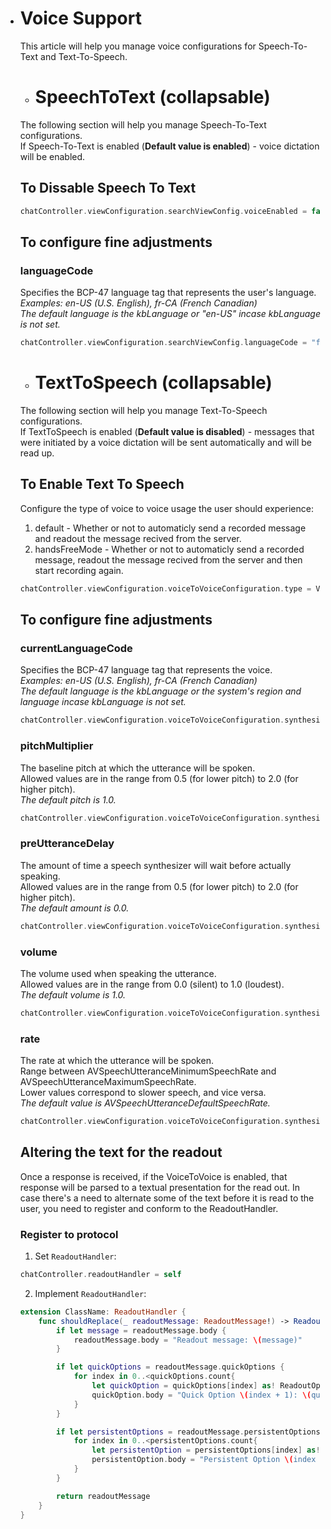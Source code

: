 - # Voice Support
    This article will help you manage voice configurations for Speech-To-Text and Text-To-Speech.

    - # SpeechToText  (collapsable)
    The following section will help you manage Speech-To-Text configurations.<br/>
    If Speech-To-Text is enabled (**Default value is enabled**) - voice dictation will be enabled.

    ## To Dissable Speech To Text
    
    ```swift
    chatController.viewConfiguration.searchViewConfig.voiceEnabled = false
    ```

    ## To configure fine adjustments
    ### languageCode
    Specifies the BCP-47 language tag that represents the user's language.<br/>
    *Examples: en-US (U.S. English), fr-CA (French Canadian)*<br/>
    *The default language is the kbLanguage or "en-US" incase kbLanguage is not set.* <br/>
    ```swift
    chatController.viewConfiguration.searchViewConfig.languageCode = "fr-CA"
    ```

    - # TextToSpeech  (collapsable)
    The following section will help you manage Text-To-Speech configurations.<br/>
    If TextToSpeech is enabled (**Default value is disabled**) - messages that were initiated by a voice dictation will be sent automatically and will be read up.

    ## To Enable Text To Speech
    Configure the type of voice to voice usage the user should experience:
    1. default - Whether or not to automaticly send a recorded message and readout the message recived from the server.
    2. handsFreeMode - Whether or not to automaticly send a recorded message, readout the message recived from the server and then start recording again. 
    ```swift
    chatController.viewConfiguration.voiceToVoiceConfiguration.type = VoiceToVoiceType.default
    ```

    ## To configure fine adjustments

    ### currentLanguageCode
    Specifies the BCP-47 language tag that represents the voice.<br/>
    *Examples: en-US (U.S. English), fr-CA (French Canadian)*<br/>
    *The default language is the kbLanguage or the system's region and language incase kbLanguage is not set.* <br/>
    ```swift
    chatController.viewConfiguration.voiceToVoiceConfiguration.synthesizerConfiguration.currentLanguageCode = "en-US"
    ```
    ### pitchMultiplier
    The baseline pitch at which the utterance will be spoken.<br/>
    Allowed values are in the range from 0.5 (for lower pitch) to 2.0 (for higher pitch).<br/>
    *The default pitch is 1.0.* <br/>
    ```swift
    chatController.viewConfiguration.voiceToVoiceConfiguration.synthesizerConfiguration.pitchMultiplier = 0.5
    ```
    ### preUtteranceDelay
    The amount of time a speech synthesizer will wait before actually speaking.<br/>
    Allowed values are in the range from 0.5 (for lower pitch) to 2.0 (for higher pitch).<br/>
    *The default amount is 0.0.* <br/>
    ```swift
    chatController.viewConfiguration.voiceToVoiceConfiguration.synthesizerConfiguration.preUtteranceDelay = 2.0
    ```
    ### volume
    The volume used when speaking the utterance.<br/>
    Allowed values are in the range from 0.0 (silent) to 1.0 (loudest).<br/>
    *The default volume is 1.0.* <br/>
    ```swift
    chatController.viewConfiguration.voiceToVoiceConfiguration.synthesizerConfiguration.volume = 0.7
    ```
    ### rate
    The rate at which the utterance will be spoken.<br/>
    Range between AVSpeechUtteranceMinimumSpeechRate and AVSpeechUtteranceMaximumSpeechRate.<br/>
    Lower values correspond to slower speech, and vice versa.<br/>
    *The default value is AVSpeechUtteranceDefaultSpeechRate.*<br/>
    ```swift
    chatController.viewConfiguration.voiceToVoiceConfiguration.synthesizerConfiguration.rate = AVSpeechUtteranceMaximumSpeechRate
    ```

    ## Altering the text for the readout
    Once a response is received, if the VoiceToVoice is enabled, that response will be parsed to a textual presentation for the read out. In case there's a need to alternate some of the text before it is read to the user, you need to register and conform to the ReadoutHandler.

    ### Register to protocol

    1. Set `ReadoutHandler`:

    ```swift
    chatController.readoutHandler = self
    ```

    2. Implement `ReadoutHandler`:
    ```swift
    extension ClassName: ReadoutHandler {
        func shouldReplace(_ readoutMessage: ReadoutMessage!) -> ReadoutMessage! {
            if let message = readoutMessage.body {
                readoutMessage.body = "Readout message: \(message)"
            }

            if let quickOptions = readoutMessage.quickOptions {
                for index in 0..<quickOptions.count{
                    let quickOption = quickOptions[index] as! ReadoutOption
                    quickOption.body = "Quick Option \(index + 1): \(quickOption.body!)"
                }
            }

            if let persistentOptions = readoutMessage.persistentOptions {
                for index in 0..<persistentOptions.count{
                    let persistentOption = persistentOptions[index] as! ReadoutOption
                    persistentOption.body = "Persistent Option \(index + 1): \(persistentOption.body!)"
                }
            }

            return readoutMessage
        }
    }
    ```